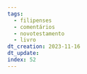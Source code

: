 ```yaml
---
tags:
  - filipenses
  - comentários
  - novotestamento
  - livro
dt_creation: 2023-11-16
dt_update: 
index: 52
---
```

